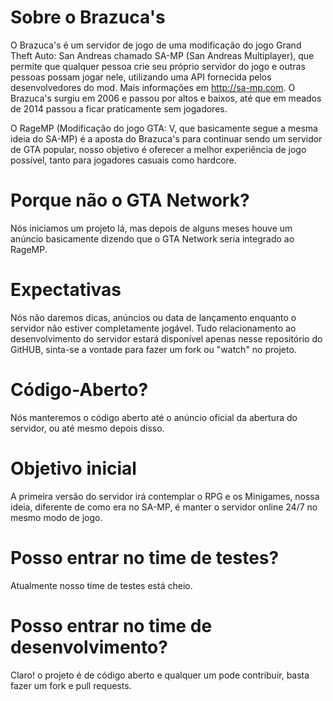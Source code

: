 # Sobre o Brazuca's

O Brazuca's é um servidor de jogo de uma modificação do jogo Grand Theft Auto: San Andreas chamado SA-MP (San Andreas Multiplayer), que permite que qualquer pessoa crie seu próprio servidor do jogo e outras pessoas possam jogar nele, utilizando uma API fornecida pelos desenvolvedores do mod. Mais informações em http://sa-mp.com. O Brazuca's surgiu em 2006 e passou por altos e baixos, até que em meados de 2014 passou a ficar praticamente sem jogadores.

O RageMP (Modificação do jogo GTA: V, que basicamente segue a mesma ideia do SA-MP) é a aposta do Brazuca's para continuar sendo um servidor de GTA popular, nosso objetivo é oferecer a melhor experiência de jogo possível, tanto para jogadores casuais como hardcore.

# Porque não o GTA Network?
Nós iniciamos um projeto lá, mas depois de alguns meses houve um anúncio basicamente dizendo que o GTA Network seria integrado ao RageMP.

# Expectativas

Nós não daremos dicas, anúncios ou data de lançamento enquanto o servidor não estiver completamente jogável. Tudo relacionamento ao desenvolvimento do servidor estará disponível apenas nesse repositório do GitHUB, sinta-se a vontade para fazer um fork ou "watch" no projeto.

# Código-Aberto?

Nós manteremos o código aberto até o anúncio oficial da abertura do servidor, ou até mesmo depois disso.

# Objetivo inicial

A primeira versão do servidor irá contemplar o RPG e os Minigames, nossa ideia, diferente de como era no SA-MP, é manter o servidor online 24/7 no mesmo modo de jogo. 

# Posso entrar no time de testes?
Atualmente nosso time de testes está cheio.

# Posso entrar no time de desenvolvimento?

Claro! o projeto é de código aberto e qualquer um pode contribuir, basta fazer um fork e pull requests.

